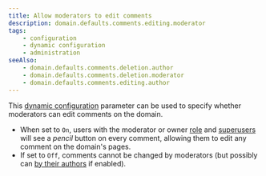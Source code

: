```yaml
---
title: Allow moderators to edit comments
description: domain.defaults.comments.editing.moderator
tags:
    - configuration
    - dynamic configuration
    - administration
seeAlso:
    - domain.defaults.comments.deletion.author
    - domain.defaults.comments.deletion.moderator
    - domain.defaults.comments.editing.author
---
```


This [dynamic configuration](/configuration/backend/dynamic) parameter can be used to specify whether moderators can edit comments on the domain.

<!--more-->

* When set to `On`, users with the moderator or owner [role](/kb/permissions/roles) and [superusers](/kb/permissions/superuser) will see a *pencil* button on every comment, allowing them to edit any comment on the domain's pages.
* If set to `Off`, comments cannot be changed by moderators (but possibly can [by their authors](domain.defaults.comments.editing.author) if enabled).
